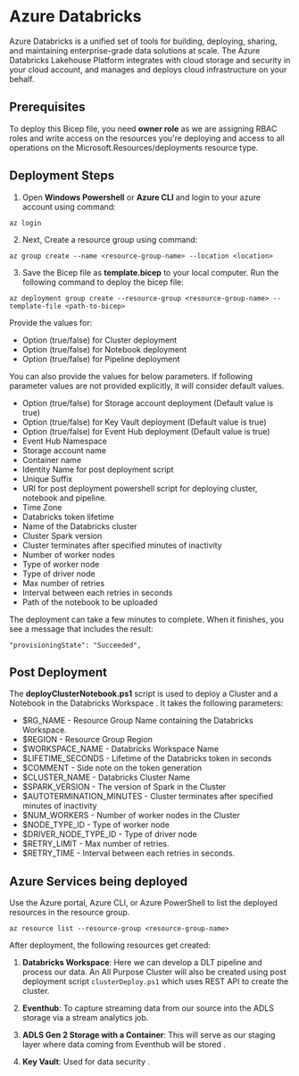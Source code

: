 # Azure Databricks

Azure Databricks is a unified set of tools for building, deploying, sharing, and maintaining enterprise-grade data solutions at scale. The Azure Databricks Lakehouse Platform integrates with cloud storage and security in your cloud account, and manages and deploys cloud infrastructure on your behalf.

## Prerequisites

To deploy this Bicep file, you need **owner role** as we are assigning RBAC roles and write access on the resources you're deploying and access to all operations on the Microsoft.Resources/deployments resource type.

## Deployment Steps

1. Open **Windows Powershell** or **Azure CLI** and login to your azure account using command:

```
az login
```

2. Next, Create a resource group using command:

```
az group create --name <resource-group-name> --location <location>
```

3. Save the Bicep file as **template.bicep** to your local computer. Run the following command to deploy the bicep file:

```
az deployment group create --resource-group <resource-group-name> --template-file <path-to-bicep>
```

Provide the values for:
- Option (true/false) for Cluster deployment
- Option (true/false) for Notebook deployment
- Option (true/false) for Pipeline deployment

You can also provide the values for below parameters. If following parameter values are not provided explicitly, it will consider default values.
- Option (true/false) for Storage account deployment (Default value is true)
- Option (true/false) for Key Vault deployment (Default value is true)
- Option (true/false) for Event Hub deployment (Default value is true)
- Event Hub Namespace
- Storage account name
- Container name
- Identity Name for post deployment script
- Unique Suffix
- URI for post deployment powershell script for deploying cluster, notebook and pipeline.
- Time Zone
- Databricks token lifetime
- Name of the Databricks cluster
- Cluster Spark version
- Cluster terminates after specified minutes of inactivity
- Number of worker nodes
- Type of worker node
- Type of driver node
- Max number of retries
- Interval between each retries in seconds
- Path of the notebook to be uploaded

The deployment can take a few minutes to complete. When it finishes, you see a message that includes the result:

```
"provisioningState": "Succeeded",
```

## Post Deployment
The **deployClusterNotebook.ps1** script is used to deploy a Cluster and a Notebook in the Databricks Workspace . It takes the following parameters:

 * $RG_NAME - Resource Group Name containing the Databricks Workspace.
 * $REGION - Resource Group Region
 * $WORKSPACE_NAME - Databricks Workspace Name
 * $LIFETIME_SECONDS - Lifetime of the Databricks token in seconds
 * $COMMENT - Side note on the token generation
 * $CLUSTER_NAME - Databricks Cluster Name 
 * $SPARK_VERSION - The version of Spark in the Cluster
 * $AUTOTERMINATION_MINUTES - Cluster terminates after specified minutes of inactivity
 * $NUM_WORKERS - Number of worker nodes in the Cluster
 * $NODE_TYPE_ID - Type of worker node
 * $DRIVER_NODE_TYPE_ID - Type of driver node
 * $RETRY_LIMIT - Max number of retries.
 * $RETRY_TIME - Interval between each retries in seconds.
 
## Azure Services being deployed

Use the Azure portal, Azure CLI, or Azure PowerShell to list the deployed resources in the resource group.

```
az resource list --resource-group <resource-group-name>
```

After deployment, the following resources get created:

1. **Databricks Workspace**: Here we can develop a DLT pipeline and process our data. An All Purpose Cluster will also be created using post deployment script ```clusterDeploy.ps1``` which uses REST API to create the cluster.

2. **Eventhub**: To capture streaming data from our source into the ADLS storage via a stream analytics job.

3. **ADLS Gen 2 Storage with a Container**: This will serve as our staging layer where data coming from Eventhub will be stored .

4. **Key Vault**: Used for data security .

